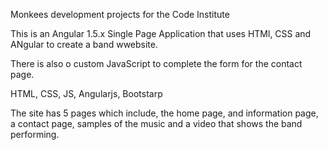 Monkees development projects for the Code Institute

This is an Angular 1.5.x Single Page Application that uses HTMl, CSS and ANgular to create a band wwebsite.

There is also o custom JavaScript to complete the form for the contact page.

HTML, CSS, JS, Angularjs, Bootstarp

The site has 5 pages which include, the home page, and information page, a contact page, samples of the music and a video that shows the band performing.
